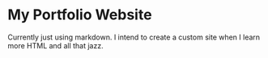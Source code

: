 # My Portfolio Website

Currently just using markdown. I intend to create a custom site when I learn more HTML and all that jazz. 
